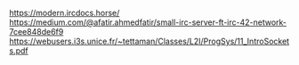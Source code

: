https://modern.ircdocs.horse/
https://medium.com/@afatir.ahmedfatir/small-irc-server-ft-irc-42-network-7cee848de6f9
https://webusers.i3s.unice.fr/~tettaman/Classes/L2I/ProgSys/11_IntroSockets.pdf